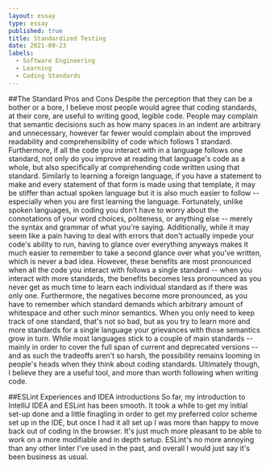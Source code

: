 ```yaml
---
layout: essay
type: essay
published: true
title: Standardized Testing
date: 2021-09-23
labels:
  - Software Engineering
  - Learning
  - Coding Standards
---
```


##The Standard Pros and Cons
	Despite the perception that they can be a bother or a bore, I believe most people would agree that coding standards, at their core, are useful to writing good, legible code. People may complain that semantic decisions such as how many spaces in an indent are arbitrary and unnecessary, however far fewer would complain about the improved readability and comprehensibility of code which follows 1 standard. Furthermore, if all the code you interact with in a language follows one standard, not only do you improve at reading that language's code as a whole, but also specifically at comprehending code written using that standard. Similarly to learning a foreign language, if you have a statement to make and every statement of that form is made using that template, it may be stiffer than actual spoken language but it is also much easier to follow -- especially when you are first learning the language. Fortunately, unlike spoken languages, in coding you don't have to worry about the connotations of your word choices, politeness, or anything else -- merely the syntax and grammar of what you're saying. Additionally, while it may seem like a pain having to deal with errors that don't actually impede your code's ability to run, having to glance over everything anyways makes it much easier to remember to take a second glance over what you've written, which is never a bad idea.
	However, these benefits are most pronounced when all the code you interact with follows a single standard -- when you interact with more standards, the benefits becomes less pronounced as you never get as much time to learn each individual standard as if there was only one. Furthermore, the negatives become more pronounced, as you have to remember which standard demands which arbitrary amount of whitespace and other such minor semantics. When you only need to keep track of one standard, that's not so bad, but as you try to learn more and more standards for a single language your grievances with those semantics grow in turn. While most languages stick to a couple of main standards -- mainly in order to cover the full span of current and deprecated versions -- and as such the tradeoffs aren't so harsh, the possibility remains looming in people's heads when they think about coding standards. Ultimately though, I believe they are a useful tool, and more than worth following when writing code.

##ESLint Experiences and IDEA introductions
	So far, my introduction to IntelliJ IDEA and ESLint has been smooth. It took a while to get my initial set-up done and a little finagling in order to get my preferred color scheme set up in the IDE, but once I had it all set up I was more than happy to move back out of coding in the browser. It's just much more pleasant to be able to work on a more modifiable and in depth setup. ESLint's no more annoying than any other linter I've used in the past, and overall I would just say it's been business as usual.
